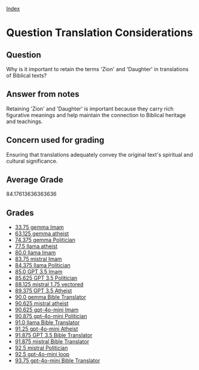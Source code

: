 
[Index](../../index.md)
# Question Translation Considerations
## Question
Why is it important to retain the terms 'Zion' and 'Daughter' in translations of Biblical texts?

## Answer from notes
Retaining 'Zion' and 'Daughter' is important because they carry rich figurative meanings and help maintain the connection to Biblical heritage and teachings.

## Concern used for grading
Ensuring that translations adequately convey the original text's spiritual and cultural significance.

## Average Grade
84.17613636363636

## Grades
 * [33.75 gemma Imam](../answers/gemma_Imam/Translation_Considerations.md)
 * [63.125 gemma atheist](../answers/gemma_atheist/Translation_Considerations.md)
 * [74.375 gemma Politician](../answers/gemma_Politician/Translation_Considerations.md)
 * [77.5 llama atheist](../answers/llama_atheist/Translation_Considerations.md)
 * [80.0 llama Imam](../answers/llama_Imam/Translation_Considerations.md)
 * [83.75 mistral Imam](../answers/mistral_Imam/Translation_Considerations.md)
 * [84.375 llama Politician](../answers/llama_Politician/Translation_Considerations.md)
 * [85.0 GPT 3.5 Imam](../answers/GPT_3.5_Imam/Translation_Considerations.md)
 * [85.625 GPT 3.5 Politician](../answers/GPT_3.5_Politician/Translation_Considerations.md)
 * [88.125 mistral 1.75 vectored](../answers/mistral_1.75_vectored/Translation_Considerations.md)
 * [89.375 GPT 3.5 Atheist](../answers/GPT_3.5_Atheist/Translation_Considerations.md)
 * [90.0 gemma Bible Translator](../answers/gemma_Bible_Translator/Translation_Considerations.md)
 * [90.625 mistral atheist](../answers/mistral_atheist/Translation_Considerations.md)
 * [90.625 gpt-4o-mini Imam](../answers/gpt-4o-mini_Imam/Translation_Considerations.md)
 * [90.875 gpt-4o-mini Politician](../answers/gpt-4o-mini_Politician/Translation_Considerations.md)
 * [91.0 llama Bible Translator](../answers/llama_Bible_Translator/Translation_Considerations.md)
 * [91.25 gpt-4o-mini Atheist](../answers/gpt-4o-mini_Atheist/Translation_Considerations.md)
 * [91.875 GPT 3.5 Bible Translator](../answers/GPT_3.5_Bible_Translator/Translation_Considerations.md)
 * [91.875 mistral Bible Translator](../answers/mistral_Bible_Translator/Translation_Considerations.md)
 * [92.5 mistral Politician](../answers/mistral_Politician/Translation_Considerations.md)
 * [92.5 gpt-4o-mini loop](../answers/gpt-4o-mini_loop/Translation_Considerations.md)
 * [93.75 gpt-4o-mini Bible Translator](../answers/gpt-4o-mini_Bible_Translator/Translation_Considerations.md)
